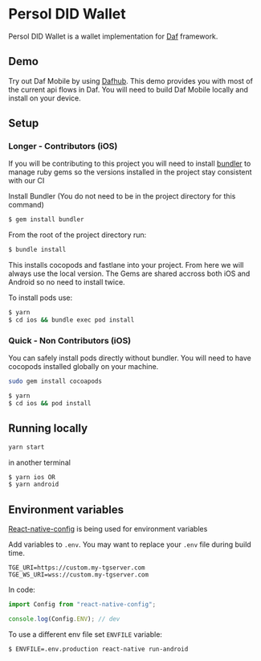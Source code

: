 # Persol DID Wallet

Persol DID Wallet is a wallet implementation for [Daf](https://github.com/uport-project/daf) framework.

## Demo

Try out Daf Mobile by using [Dafhub](https://github.com/uport-project/dafhub). This demo provides you with most of the current api flows in Daf. You will need to build Daf Mobile locally and install on your device.

## Setup

### Longer - Contributors (iOS)

If you will be contributing to this project you will need to install [bundler](https://bundler.io/) to manage ruby gems so the versions installed in the project stay consistent with our CI

Install Bundler (You do not need to be in the project directory for this command)

```bash
$ gem install bundler
```

From the root of the project directory run:

```bash
$ bundle install
```

This installs cocopods and fastlane into your project. From here we will always use the local version. The Gems are shared accross both iOS and Android so no need to install twice.

To install pods use:

```bash
$ yarn
$ cd ios && bundle exec pod install
```

### Quick - Non Contributors (iOS)

You can safely install pods directly without bundler. You will need to have cocopods installed globally on your machine.

```bash
sudo gem install cocoapods
```

```bash
$ yarn
$ cd ios && pod install
```

## Running locally

```bash
yarn start
```

in another terminal

```bash
$ yarn ios OR
$ yarn android
```

## Environment variables

[React-native-config](https://github.com/luggit/react-native-config) is being used for environment variables

Add variables to `.env`. You may want to replace your `.env` file during build time.

```
TGE_URI=https://custom.my-tgserver.com
TGE_WS_URI=wss://custom.my-tgserver.com
```

In code:

```jsx
import Config from "react-native-config";

console.log(Config.ENV); // dev
```

To use a different env file set `ENVFILE` variable:

```
$ ENVFILE=.env.production react-native run-android
```
